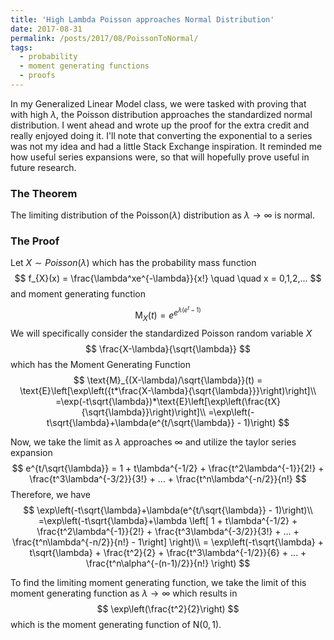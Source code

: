 ```yaml
---
title: 'High Lambda Poisson approaches Normal Distribution'
date: 2017-08-31
permalink: /posts/2017/08/PoissonToNormal/
tags:
  - probability
  - moment generating functions
  - proofs
---
```


In my Generalized Linear Model class, we were tasked with proving that with high $\lambda$, the Poisson distribution approaches the standardized normal distribution. I went ahead and wrote up the proof for the extra credit and really enjoyed doing it. I'll note that converting the exponential to a series was not my idea and had a little Stack Exchange inspiration. It reminded me how useful series expansions were, so that will hopefully prove useful in future research. 

### The Theorem
The limiting distribution of the Poisson$(\lambda)$ distribution as $\lambda \rightarrow \infty$ is normal.

### The Proof
Let $X \sim Poisson(\lambda)$ which has the probability mass function 
$$
f_{X}(x) = \frac{\lambda^xe^{-\lambda}}{x!} \quad \quad x = 0,1,2,...
$$ and moment generating function
$$
\text{M}_X(t) = e^{e^{\lambda(e^t - 1)}}
$$
We will specifically consider the standardized Poisson random variable $X$ 
$$
\frac{X-\lambda}{\sqrt{\lambda}}
$$
which has the Moment Generating Function
$$
\text{M}_{(X-\lambda)/\sqrt{\lambda}}(t) = \text{E}\left[\exp\left({t*\frac{X-\lambda}{\sqrt{\lambda}}}\right)\right]\\
=\exp(-t\sqrt{\lambda})*\text{E}\left[\exp\left(\frac{tX}{\sqrt{\lambda}}\right)\right]\\
=\exp\left(-t\sqrt{\lambda}+\lambda(e^{t/\sqrt{\lambda}} - 1)\right)
$$

Now, we take the limit as $\lambda$ approaches $\infty$ and utilize the taylor series expansion
$$
e^{t/\sqrt{\lambda}} = 1 + t\lambda^{-1/2} + \frac{t^2\lambda^{-1}}{2!} + \frac{t^3\lambda^{-3/2}}{3!} + ... + \frac{t^n\lambda^{-n/2}}{n!}
$$
Therefore, we have
$$
\exp\left(-t\sqrt{\lambda}+\lambda(e^{t/\sqrt{\lambda}} - 1)\right)\\
=\exp\left(-t\sqrt{\lambda}+\lambda \left[ 1 + t\lambda^{-1/2} + \frac{t^2\lambda^{-1}}{2!} + \frac{t^3\lambda^{-3/2}}{3!} + ... +  \frac{t^n\lambda^{-n/2}}{n!} - 1\right] \right)\\
= \exp\left(-t\sqrt{\lambda} + t\sqrt{\lambda} + \frac{t^2}{2} + \frac{t^3\lambda^{-1/2}}{6} + ... + \frac{t^n\alpha^{-(n-1)/2}}{n!}  
\right)
$$

To find the limiting moment generating function, we take the limit of this moment generating function as $\lambda \rightarrow \infty$ which results in
$$
\exp\left(\frac{t^2}{2}\right)
$$
which is the moment generating function of N$(0,1)$.